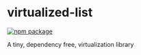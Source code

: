# virtualized-list
[![npm package][npm-badge]][npm]

A tiny, dependency free, virtualization library

[npm-badge]: https://img.shields.io/npm/v/virtualized-list.svg
[npm]: https://www.npmjs.org/package/virtualized-list

